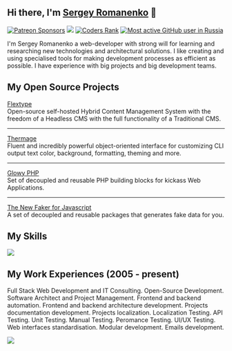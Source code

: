## Hi there, I'm <a href="https://github.com/Awilum">Sergey Romanenko</a> 👋

<a href="https://www.patreon.com/awilum"><img alt="Patreon Sponsors" src="https://img.shields.io/static/v1?label=Sponsor&message=%E2%9D%A4&logo=Patreon&style=for-the-badge"></a>
<a href="https://twitter.com/AwilumIT"><img src="https://img.shields.io/twitter/follow/AwilumIT?style=for-the-badge&logo=twitter"></a>
<a href="https://profile.codersrank.io/user/awilum"><img alt="Coders Rank" src="https://img.shields.io/static/v1?label=CODERSRANK&message=profile&style=for-the-badge"></a>
<a href="https://committers.top/russia"><img alt="Most active GitHub user in Russia" src="https://img.shields.io/static/v1?label=Most active GitHub user&message=Russia&style=for-the-badge"></a>

I'm Sergey Romanenko a web-developer with strong will for learning and researching new technologies and architectural solutions. I like creating and using specialised tools for making development processes as efficient as possible. I have experience with big projects and big development teams.

## My Open Source Projects

[Flextype](https://github.com/flextype)  
Open-source self-hosted Hybrid Content Management System with the freedom of a Headless CMS with the full functionality of a Traditional CMS.<hr>

[Thermage](https://github.com/thermage)  
Fluent and incredibly powerful object-oriented interface for customizing CLI output text color, background, formatting, theming and more.<hr>

[Glowy PHP](https://github.com/glowyphp)  
Set of decoupled and reusable PHP building blocks for kickass Web Applications.<hr> 

[The New Faker for Javascript](https://github.com/faker-javascript)  
A set of decoupled and reusable packages that generates fake data for you.

## My Skills
<img src="https://cr-skills-chart-widget.azurewebsites.net/api/api?username=Awilum&padding=10&skills=javascript,php,typescript,html,less,css,scss,shell">

## My Work Experiences (2005 - present)
Full Stack Web Development and IT Consulting.
Open-Source Development.
Software Architect and Project Management.
Frontend and backend automation.
Frontend and backend architecture development.
Projects documentation development.
Projects localization.
Localization Testing.
API Testing.
Unit Testing.
Manual Testing.
Peromance Testing.
UI/UX Testing.
Web interfaces standardisation.
Modular development.
Emails development.

![](https://hit.yhype.me/github/profile?user_id=477114)

